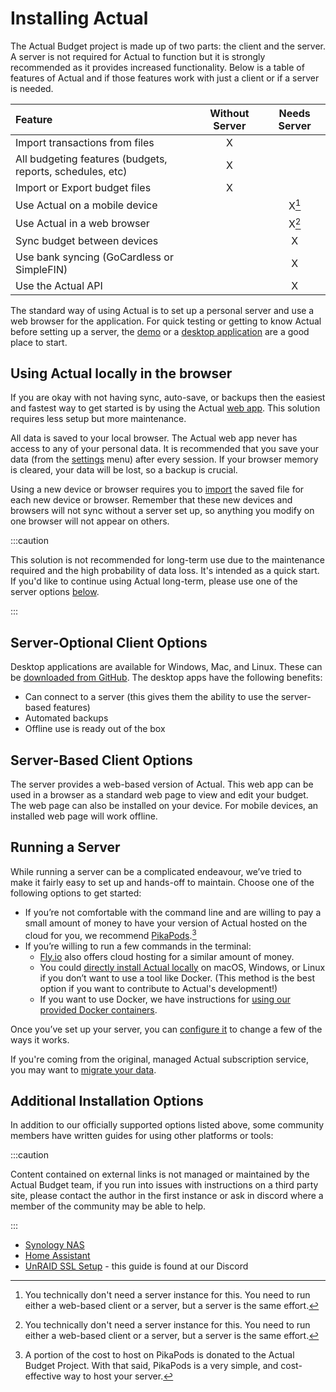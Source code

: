 # Installing Actual

The Actual Budget project is made up of two parts: the client and the server.  A server is not required for Actual to function but it is strongly recommended as it provides increased functionality. Below is a table of features of Actual and if those features work with just a client or if a server is needed. 

| Feature | Without Server | Needs Server |
|:-|:-:|:-:|
| Import transactions from files | X | |
| All budgeting features (budgets, reports, schedules, etc) | X | |
| Import or Export budget files | X | |
| Use Actual on a mobile device | | X[^1] |
| Use Actual in a web browser | | X[^1] |
| Sync budget between devices| | X |
| Use bank syncing (GoCardless or SimpleFIN)| | X |
| Use the Actual API | | X |

The standard way of using Actual is to set up a personal server and use a web browser for the application.  For quick testing or getting to know Actual before setting up a server, the [demo](https://demo.actualbudget.org) or a [desktop application](https://github.com/actualbudget/actual/releases) are a good place to start.

## Using Actual locally in the browser

If you are okay with not having sync, auto-save, or backups then the easiest and fastest way to get started is by using the Actual [web app](https://app.actualbudget.org). This solution requires less setup but more maintenance. 

All data is saved to your local browser. The Actual web app never has access to any of your personal data. It is recommended that you save your data (from the [settings](../backup-restore/backup) menu) after every session. If your browser memory is cleared, your data will be lost, so a backup is crucial. 

Using a new device or browser requires you to [import](../migration/actual-import#import-backup-file) the saved file for each new device or browser. Remember that these new devices and browsers will not sync without a server set up, so anything you modify on one browser will not appear on others.

:::caution

This solution is not recommended for long-term use due to the maintenance required and the high probability of data loss. It's intended as a quick start. If you'd like to continue using Actual long-term, please use one of the server options [below](#running-a-server).

:::

## Server-Optional Client Options

Desktop applications are available for Windows, Mac, and Linux. These can be [downloaded from GitHub](https://github.com/actualbudget/actual/releases).  The desktop apps have the following benefits:
* Can connect to a server (this gives them the ability to use the server-based features)
* Automated backups
* Offline use is ready out of the box 

## Server-Based Client Options

The server provides a web-based version of Actual.  This web app can be used in a browser as a standard web page to view and edit your budget.  The web page can also be installed on your device.  For mobile devices, an installed web page will work offline.

## Running a Server

While running a server can be a complicated endeavour, we’ve tried to make it fairly easy to set up and hands-off to maintain. Choose one of the following options to get started:

- If you’re not comfortable with the command line and are willing to pay a small amount of money to have your version of Actual hosted on the cloud for you, we recommend [PikaPods](pikapods.md).[^2]
- If you’re willing to run a few commands in the terminal:
  - [Fly.io](fly.md) also offers cloud hosting for a similar amount of money.
  - You could [directly install Actual locally](local.md) on macOS, Windows, or Linux if you don’t want to use a tool like Docker. (This method is the best option if you want to contribute to Actual's development!)
  - If you want to use Docker, we have instructions for [using our provided Docker containers](docker.md).

Once you’ve set up your server, you can [configure it](../config/index.md) to change a few of the ways it works.

If you're coming from the original, managed Actual subscription service, you may want to [migrate your data](../migration/index.md).

## Additional Installation Options

In addition to our officially supported options listed above, some community members have written guides for using other platforms or tools:

:::caution

Content contained on external links is not managed or maintained by the Actual Budget team, if you run into issues with instructions on a third party site, please contact the author in the first instance or ask in discord where a member of the community may be able to help.

:::

- [Synology NAS](https://mariushosting.com/how-to-install-actual-on-your-synology-nas/)
- [Home Assistant](https://github.com/sztupy/hassio-actualbudget/blob/main/README.md)
- [UnRAID SSL Setup](https://discord.com/channels/937901803608096828/1158941114603155477) - this guide is found at our Discord

[^1]: You technically don't need a server instance for this. You need to run either a web-based client or a server, but a server is the same effort.
[^2]: A portion of the cost to host on PikaPods is donated to the Actual Budget Project.  With that said, PikaPods is a very simple, and cost-effective way to host your server.
